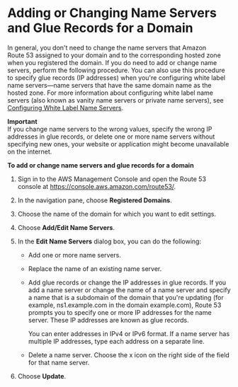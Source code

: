 # Adding or Changing Name Servers and Glue Records for a Domain<a name="domain-name-servers-glue-records"></a>

In general, you don't need to change the name servers that Amazon Route 53 assigned to your domain and to the corresponding hosted zone when you registered the domain\. If you do need to add or change name servers, perform the following procedure\. You can also use this procedure to specify glue records \(IP addresses\) when you're configuring white label name servers—name servers that have the same domain name as the hosted zone\. For more information about configuring white label name servers \(also known as vanity name servers or private name servers\), see [Configuring White Label Name Servers](white-label-name-servers.md)\.

**Important**  
If you change name servers to the wrong values, specify the wrong IP addresses in glue records, or delete one or more name servers without specifying new ones, your website or application might become unavailable on the internet\.

**To add or change name servers and glue records for a domain**

1. Sign in to the AWS Management Console and open the Route 53 console at [https://console\.aws\.amazon\.com/route53/](https://console.aws.amazon.com/route53/)\.

1. In the navigation pane, choose **Registered Domains**\.

1. Choose the name of the domain for which you want to edit settings\.

1. Choose **Add/Edit Name Servers**\.

1. In the **Edit Name Servers** dialog box, you can do the following:

   + Add one or more name servers\.

   + Replace the name of an existing name server\.

   + Add glue records or change the IP addresses in glue records\. If you add a name server or change the name of a name server and specify a name that is a subdomain of the domain that you're updating \(for example, ns1\.example\.com in the domain example\.com\), Route 53 prompts you to specify one or more IP addresses for the name server\. These IP addresses are known as glue records\.

     You can enter addresses in IPv4 or IPv6 format\. If a name server has multiple IP addresses, type each address on a separate line\.

   + Delete a name server\. Choose the x icon on the right side of the field for that name server\.

1. Choose **Update**\.